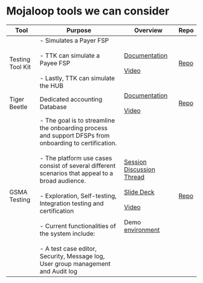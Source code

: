 # Mojaloop tools we can consider

| **Tool** | **Purpose** | **Overview** | **Repo** |
| --- | --- | --- | --- |
| Testing Tool Kit | - Simulates a Payer FSP<br>    <br>- TTK can simulate a Payee FSP<br>    <br>- Lastly, TTK can simulate the HUB | [Documentation](https://docs.mojaloop.io/documentation/mojaloop-technical-overview/ml-testing-toolkit/)<br><br>[Video](https://youtu.be/xyC6Pd3zE9Y) | [Repo](https://github.com/mojaloop/ml-testing-toolkit) |
| Tiger Beetle | Dedicated accounting Database | [Documentation](https://github.com/coilhq/tigerbeetle/blob/master/README.md)<br><br>[Video](https://youtu.be/6D7B6v06mBo) | [Repo](https://github.com/coilhq/tigerbeetle) |
| GSMA Testing | - The goal is to streamline the onboarding process and support DFSPs from onboarding to certification.<br>    <br>- The platform use cases consist of several different scenarios that appeal to a broad audience.<br>    <br>    - Exploration, Self-testing, Integration testing and certification<br>        <br>- Current functionalities of the system include:<br>    <br>    - A test case editor, Security, Message log, User group management and Audit log | [Session Discussion Thread](https://community.mojaloop.io/t/gsma-interoperability-test-platform-q1-2021/236)<br><br>[Slide Deck](https://github.com/mojaloop/documentation-artifacts/blob/master/presentations/January%202021%20Community%20Event/presentations/GSMA%20-%20Interoperability%20Test%20Platform%20-%2020210128.pdf)<br><br>[Video](https://youtu.be/B6hMvidsp_c)<br><br>Demo [environment](https://interop.gsmainclusivetechlab.io/login) | [Repo](https://github.com/gsmainclusivetechlab/interop-test-platform) |
